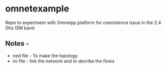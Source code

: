# omnetexample

Repo to experiment with Omnetpp platform for coexistence issue in the 2.4 Ghz ISM band

## Notes -

* ned file - To make the topology
* ini file - link the network and to decribe the flows 
